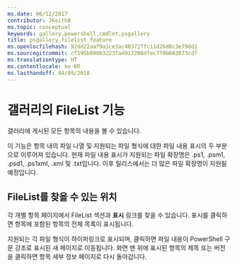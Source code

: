 ```yaml
---
ms.date: 06/12/2017
contributor: JKeithB
ms.topic: conceptual
keywords: gallery,powershell,cmdlet,psgallery
title: psgallery_filelist_feature
ms.openlocfilehash: 92dd22aaf9a1ce3ac40372ffc11d26d8c3e79dd1
ms.sourcegitcommit: cf195b090b3223fa4917206dfec7f0b603873cdf
ms.translationtype: HT
ms.contentlocale: ko-KR
ms.lasthandoff: 04/09/2018
---
```

# <a name="filelist-feature-in-the-gallery"></a>갤러리의 FileList 기능

갤러리에 게시된 모든 항목의 내용을 볼 수 있습니다.

이 기능은 항목 내의 파일 나열 및 지원되는 파일 형식에 대한 파일 내용 표시의 두 부분으로 이루어져 있습니다. 현재 파일 내용 표시가 지원되는 파일 확장명은 .ps1, .psm1, .psd1, .ps1xml, .xml 및 .txt입니다. 이후 릴리스에서는 더 많은 파일 확장명이 지원될 예정입니다.

## <a name="where-to-find-filelist"></a>FileList를 찾을 수 있는 위치
각 개별 항목 페이지에서 FileList 섹션과 **표시** 링크를 찾을 수 있습니다. 표시를 클릭하면 항목에 포함된 항목의 전체 목록이 표시됩니다.

지원되는 각 파일 형식이 하이퍼링크로 표시되며, 클릭하면 파일 내용이 PowerShell 구문 강조로 표시된 새 페이지로 이동됩니다. 화면 맨 위에 표시된 항목의 제목 또는 버전을 클릭하면 항목 세부 정보 페이지로 다시 돌아갑니다.